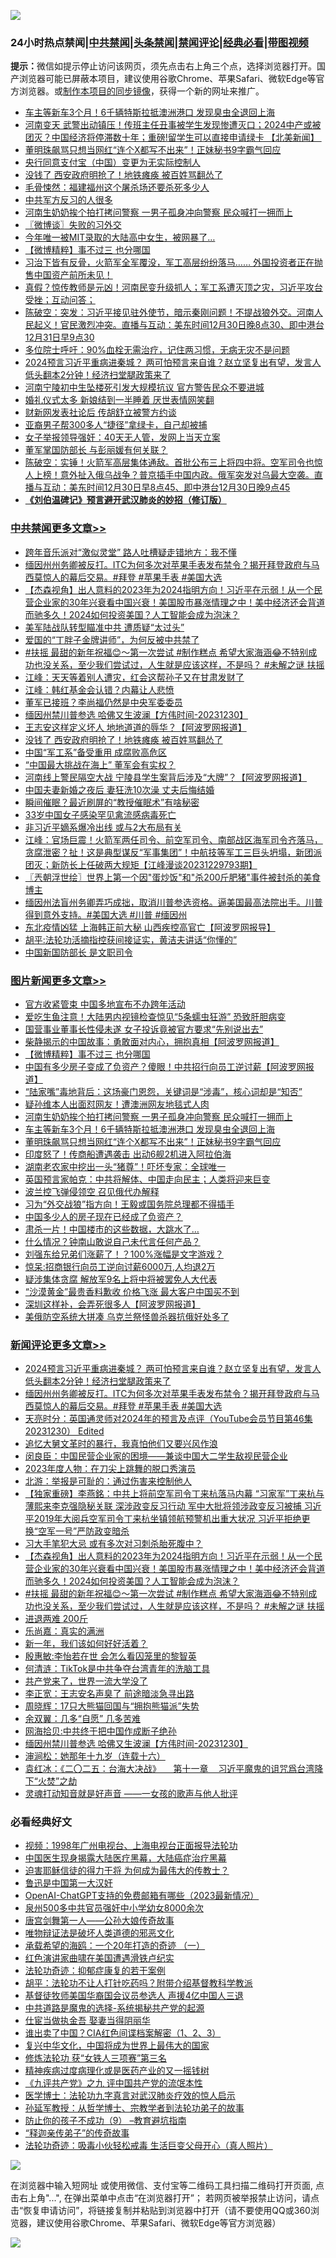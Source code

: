 ![](https://raw.githubusercontent.com/jsvpn/jsproxy/dev/64photo/fqnews-qr.jpg)

<div id="tt">
<h3>24小时热点禁闻|<a href="#%E4%B8%AD%E5%85%B1%E7%A6%81%E9%97%BB%E6%9B%B4%E5%A4%9A%E6%96%87%E7%AB%A0">中共禁闻</a>|<a href="#%E5%9B%BE%E7%89%87%E6%96%B0%E9%97%BB%E6%9B%B4%E5%A4%9A%E6%96%87%E7%AB%A0">头条禁闻</a>|<a href="#%E6%96%B0%E9%97%BB%E8%AF%84%E8%AE%BA%E6%9B%B4%E5%A4%9A%E6%96%87%E7%AB%A0">禁闻评论|<a href="#%E5%BF%85%E7%9C%8B%E7%BB%8F%E5%85%B8%E5%A5%BD%E6%96%87">经典必看</a>|<a href="https://fan1.xyz/3" target="_blank">带图视频</a></h3>
<div><b>提示：</b>微信如提示停止访问该网页，须先点击右上角三个点，选择浏览器打开。国产浏览器可能已屏蔽本项目，建议使用谷歌Chrome、苹果Safari、微软Edge等官方浏览器。或<a href="%E5%88%B6%E4%BD%9Cgit%E7%A6%81%E9%97%BB%E9%95%9C%E5%83%8F.md">制作本项目的同步镜像</a>，获得一个新的网址来推广。</div>
<ul>

<li><a href="/topimagenews/20231230/1981192.md">车主等新车3个月！6千辆特斯拉抵澳洲港口 发现臭虫全退回上海</a></li>
<li><a href="/baitai/20231231/1981281.md">河南变天 武警出动镇压！传班主任丑事被学生发现惨遭灭口；2024中产或被团灭？中国经济将停滞数十年；重磅!留学生可以直接申请绿卡 【北美新闻】 </a></li>
<li><a href="/topimagenews/20231230/1981191.md">董明珠飙骂只想当网红“连个X都写不出来”！正妹秘书9字霸气回应</a></li>
<li><a href="/itnews/20231230/1981213.md">央行同意支付宝（中国）变更为无实际控制人</a></li>
<li><a href="/cbnews/20231231/1981319.md">没钱了 西安政府明抢了！地铁瘫痪 被百姓骂翻怂了</a></li>
<li><a href="/renquan/20231231/1981247.md">毛骨悚然：福建福州这个屠杀场还要杀死多少人</a></li>
<li><a href="/ccpdope/20231231/1981307.md">中共军方反习的人很多</a></li>
<li><a href="/topimagenews/20231231/1981368.md">河南生奶奶挨个拍打拷问警察 一男子孤身冲向警察 民众喊打一拥而上</a></li>
<li><a href="/ssgc/20231231/1981355.md">〖微博谈〗失败的习外交</a></li>
<li><a href="/cnnews/20231231/1981349.md">今年唯一被MIT录取的大陆高中女生，被网暴了…</a></li>
<li><a href="/topimagenews/20231231/1981451.md">【微博精粹】事不过三 也分哪国</a></li>
<li><a href="/sohnews/20231230/1981207.md">习治下皆有反骨，火箭军全军覆没，军工高层纷纷落马…… 外国投资者正在抛售中国资产前所未见！</a></li>
<li><a href="/sohnews/20231231/1981308.md">真假？惊传教师是元凶！河南民变升级抓人；军工系遭灭顶之灾，习近平攻台受挫；互动问答；</a></li>
<li><a href="/sohnews/20231231/1981365.md">陈破空：突发：习近平接见驻外使节，暗示秦刚问题！不提战狼外交。河南人民起义！官民激烈冲突。直播与互动：美东时间12月30日晚8点30、即中港台12月31日早9点30</a></li>
<li><a href="/lifebaike/20231230/1981158.md">多位院士呼吁：90%血栓无需治疗，记住两习惯，无病无灾不是问题</a></li>
<li><a href="/comments/20231231/1981479.md">2024预言习近平重病进秦城？ 两可怕预言来自谁？赵立坚复出有望，发言人低头翻本2分钟！经济扫堂腿政策来了</a></li>
<li><a href="/ssgc/20231231/1981329.md">河南宁陵初中生坠楼死引发大规模抗议 官方警告民众不要进城</a></li>
<li><a href="/funmedia/20231231/1981347.md">婚礼仪式太多 新娘结到一半睡着 厌世表情网笑翻</a></li>
<li><a href="/ccpdope/20231231/1981277.md">财新网发表社论后 传胡舒立被警方约谈</a></li>
<li><a href="/cnnews/20231231/1981348.md">亚裔男子帮300多人“捷径”拿绿卡，自己却被捕</a></li>
<li><a href="/cnnews/20231231/1981363.md">女子举报领导强奸：40天无人管，发网上当天立案</a></li>
<li><a href="/baitai/20231231/1981448.md">董军掌国防部长 与彭丽媛有何关联？</a></li>
<li><a href="/sohnews/20231230/1981197.md">陈破空：实锤！火箭军高层集体通敌。首批公布三上将四中将。空军司令也惊人上榜！意外扯入俄乌战争？普京插手中国内政。俄军突发对乌最大空袭。直播与互动：美东时间12月30日早8点45、即中港台12月30日晚9点45</a></li>
<li><b><a href="/comments/20200207/1272816.md" target="_blank">《刘伯温碑记》预言避开武汉肺炎的妙招（修订版）</a></b></li>
</ul>
</div>

<div class="catlist">
<h3><a href="/cbnews/" target="_blank">中共禁闻</a><span><a href="/cbnews/" target="_blank" rel="nofollow">更多文章>></a></span></h3>
<ul>
<li><a href="/cbnews/20231231/1981502.md" target="_blank">跨年音乐派对“激似灵堂” 路人吐槽疑走错地方：我不懂</a></li>
<li><a href="/comments/20231231/1981475.md" target="_blank">缅因州州务卿被反打。ITC为何多次对苹果手表发布禁令？揭开拜登政府与马西莫惊人的幕后交易。#拜登 #苹果手表 #美国大选</a></li>
<li><a href="/comments/20231231/1981431.md" target="_blank">【杰森视角】出人意料的2023年为2024指明方向！习近平在示弱！从一个民营企业家的30年兴衰看中国兴衰！美国股市暴涨情理之中！美中经济还会背道而驰多久！2024如何投资美国？人工智能会成为泡沫？</a></li>
<li><a href="/cbnews/20231231/1981430.md" target="_blank">美军陆战队转型瞄准中共 遭质疑“太过头”</a></li>
<li><a href="/cbnews/20231231/1981429.md" target="_blank">爱国的“丁胖子金牌讲师”，为何反被中共禁了</a></li>
<li><a href="/comments/20231231/1981425.md" target="_blank">#扶摇 最甜的新年祝福😊～第一次尝试 #制作糕点  希望大家海涵😂不特别成功也没关系，至少我们尝试过，人生就是应该这样，不是吗？ #未解之谜 扶摇</a></li>
<li><a href="/cbnews/20231231/1981423.md" target="_blank">江峰：天天等着别人遭灾，红会这帮孙子又在甘肃发财了</a></li>
<li><a href="/cbnews/20231231/1981386.md" target="_blank">江峰：韩红基金会认错？内幕让人悲愤</a></li>
<li><a href="/cbnews/20231231/1981346.md" target="_blank">董军已接班？李尚福仍然是中央军委委员</a></li>
<li><a href="/comments/20231231/1981344.md" target="_blank">缅因州禁川普参选 哈佛又生波澜【方伟时间-20231230】</a></li>
<li><a href="/cbnews/20231231/1981338.md" target="_blank">王志安这样定义坏人 地地道道的辱华？【阿波罗网报道】</a></li>
<li><a href="/cbnews/20231231/1981319.md" target="_blank">没钱了 西安政府明抢了！地铁瘫痪 被百姓骂翻怂了</a></li>
<li><a href="/cbnews/20231230/1981128.md" target="_blank">中国“军工系”备受重用 成腐败高危区</a></li>
<li><a href="/cbnews/20231230/1981127.md" target="_blank">“中国最大挑战在海上” 董军会有实权？</a></li>
<li><a href="/cbnews/20231230/1981126.md" target="_blank">河南线上警民隔空大战 宁陵县学生案背后涉及“大牌”？【阿波罗网报道】</a></li>
<li><a href="/cbnews/20231230/1981107.md" target="_blank">中国夫妻新婚之夜后 妻狂洗10次澡 丈夫后悔结婚</a></li>
<li><a href="/cbnews/20231230/1981106.md" target="_blank">瞬间催眠？最近刷屏的“教授催眠术”有啥秘密</a></li>
<li><a href="/cbnews/20231230/1981105.md" target="_blank">33岁中国女子感染罕见禽流感病毒死亡</a></li>
<li><a href="/cbnews/20231230/1981083.md" target="_blank">非习近平嫡系爆冷出线 或与2大布局有关</a></li>
<li><a href="/cbnews/20231230/1981082.md" target="_blank">江峰：官场巨震！火箭军两任司令、前空军司令、南部战区海军司令齐落马，贪腐泄密？扯！这是典型谋反“军事集团”！中航技等军工三巨头坍塌，新团派团灭；新防长上任破两大规矩【江峰漫谈20231229793期】</a></li>
<li><a href="/cbnews/20231230/1981079.md" target="_blank">〖兲朝浮世绘〗世界上第一个因&quot;蛋炒饭&quot;和&quot;杀200斤肥猪&quot;事件被封杀的美食博主</a></li>
<li><a href="/comments/20231230/1981074.md" target="_blank">缅因州法盲州务卿弄巧成拙，取消川普参选资格。逼美国最高法院出手。川普得到意外支持。#美国大选 #川普 #缅因州</a></li>
<li><a href="/cbnews/20231230/1981064.md" target="_blank">东北疫情凶猛 上海韩正前大秘 山西疾控高官亡【阿波罗网报导】</a></li>
<li><a href="/comments/20231230/1981057.md" target="_blank">胡平:法轮功活摘指控获间接证实，黄洁夫讲话“你懂的”</a></li>
<li><a href="/cbnews/20231230/1981035.md" target="_blank">中国新国防部长 是文职司令</a></li>

</ul>
</div>
<div class="catlist">
<h3><a href="/topimagenews/" target="_blank">图片新闻</a><span><a href="/topimagenews/" target="_blank" rel="nofollow">更多文章>></a></span></h3>
<ul>
<li><a href="/topimagenews/20231231/1981522.md" target="_blank">官方收紧管束 中国多地宣布不办跨年活动</a></li>
<li><a href="/topimagenews/20231231/1981498.md" target="_blank">爱吃生鱼注意！大陆男内视镜检查惊见“5条蠕虫狂游” 恐致肝胆病变</a></li>
<li><a href="/topimagenews/20231231/1981497.md" target="_blank">国营事业董事长性侵未遂 女子投诉竟被官方要求“先别说出去”</a></li>
<li><a href="/topimagenews/20231231/1981496.md" target="_blank">柴静揭示的中国故事：勇敢面对内心，拥抱真相【阿波罗网报道】</a></li>
<li><a href="/topimagenews/20231231/1981451.md" target="_blank">【微博精粹】事不过三 也分哪国</a></li>
<li><a href="/topimagenews/20231231/1981402.md" target="_blank">中国有多少房子变成了负资产？傻眼！中共招行向员工逆讨薪【阿波罗网报道】</a></li>
<li><a href="/topimagenews/20231231/1981401.md" target="_blank">“陆家嘴”毒地背后：这场豪门恩怨，关键词是“涉毒”，核心词却是“知否”</a></li>
<li><a href="/topimagenews/20231231/1981400.md" target="_blank">疑孙维本人出面怼网友！遭澳洲网友地毯式人肉</a></li>
<li><a href="/topimagenews/20231231/1981368.md" target="_blank">河南生奶奶挨个拍打拷问警察 一男子孤身冲向警察 民众喊打一拥而上</a></li>
<li><a href="/topimagenews/20231230/1981192.md" target="_blank">车主等新车3个月！6千辆特斯拉抵澳洲港口 发现臭虫全退回上海</a></li>
<li><a href="/topimagenews/20231230/1981191.md" target="_blank">董明珠飙骂只想当网红“连个X都写不出来”！正妹秘书9字霸气回应</a></li>
<li><a href="/topimagenews/20231230/1981185.md" target="_blank">印度怒了！传商船遭遇袭击 出动6舰2机进入阿拉伯海</a></li>
<li><a href="/topimagenews/20231230/1981136.md" target="_blank">湖南老农家中挖出一头“猪尊”！吓坏专家：全球唯一</a></li>
<li><a href="/topimagenews/20231230/1981063.md" target="_blank">英国预言家帕克：中共将解体、中国走向民主；人类将迎来巨变</a></li>
<li><a href="/topimagenews/20231230/1981054.md" target="_blank">波兰控飞弹侵领空 召见俄代办解释</a></li>
<li><a href="/topimagenews/20231230/1981020.md" target="_blank">习为“外交战狼”指方向！王毅或国务院总理都不得插手</a></li>
<li><a href="/topimagenews/20231230/1981019.md" target="_blank">中国多少人的房子现在已经成了负资产？</a></li>
<li><a href="/topimagenews/20231230/1980979.md" target="_blank">肃杀一片！中国楼市的这些数据，大跳水了…</a></li>
<li><a href="/topimagenews/20231230/1980978.md" target="_blank">什么情况？钟南山敢说自己未代言任何产品？</a></li>
<li><a href="/topimagenews/20231230/1980953.md" target="_blank">刘强东给兄弟们涨薪了！？100%涨幅是文字游戏？</a></li>
<li><a href="/topimagenews/20231230/1980952.md" target="_blank">惊呆:招商银行向员工逆向讨薪6000万,人均退2万</a></li>
<li><a href="/topimagenews/20231230/1980821.md" target="_blank">疑涉集体贪腐 解放军9名上将中将被罢免人大代表</a></li>
<li><a href="/topimagenews/20231229/1980787.md" target="_blank">“沙漠黄金”最贵香料歉收 价格飞涨 最大客户中国买不到</a></li>
<li><a href="/topimagenews/20231229/1980694.md" target="_blank">深圳这样补，会弄死很多人【阿波罗网报道】</a></li>
<li><a href="/topimagenews/20231229/1980655.md" target="_blank">美俄防空系统大拼凑 乌克兰祭怪兽杀器抗俄好处多了</a></li>

</ul>
</div>
<div class="catlist">
<h3><a href="/comments/" target="_blank">新闻评论</a><span><a href="/comments/" target="_blank" rel="nofollow">更多文章>></a></span></h3>
<ul>
<li><a href="/comments/20231231/1981479.md" target="_blank">2024预言习近平重病进秦城？ 两可怕预言来自谁？赵立坚复出有望，发言人低头翻本2分钟！经济扫堂腿政策来了</a></li>
<li><a href="/comments/20231231/1981475.md" target="_blank">缅因州州务卿被反打。ITC为何多次对苹果手表发布禁令？揭开拜登政府与马西莫惊人的幕后交易。#拜登 #苹果手表 #美国大选</a></li>
<li><a href="/comments/20231231/1981474.md" target="_blank">天亮时分：英国通灵师对2024年的预言及点评（YouTube会员节目第46集 20231230） Edited</a></li>
<li><a href="/comments/20231231/1981456.md" target="_blank">追忆大舅文革时的暴行，我真怕他们又要兴风作浪</a></li>
<li><a href="/comments/20231231/1981455.md" target="_blank">闵良臣：中国民营企业家的困境——兼谈中国大二学生敌视民营企业</a></li>
<li><a href="/comments/20231231/1981454.md" target="_blank">2023年度人物：在刀尖上跳舞的脱口秀演员</a></li>
<li><a href="/comments/20231231/1981453.md" target="_blank">北游：举报是可耻的：通过伤害来控制他人</a></li>
<li><a href="/comments/20231231/1981450.md" target="_blank">【独家重磅】李燕銘：中共上将前空军司令丁来杭落马内幕 “习家军”丁来杭与薄熙来李克强隐秘关联 深涉政变反习行动 军中大批将领涉政变反习被捕 习近平2019年大阅兵空军司令丁来杭坐镇领航预警机出重大状况 习近平拒绝更换“空军一号”严防政变暗杀</a></li>
<li><a href="/comments/20231231/1981433.md" target="_blank">习大手笔犯大忌 或有多次对习刺杀胎死腹中？</a></li>
<li><a href="/comments/20231231/1981431.md" target="_blank">【杰森视角】出人意料的2023年为2024指明方向！习近平在示弱！从一个民营企业家的30年兴衰看中国兴衰！美国股市暴涨情理之中！美中经济还会背道而驰多久！2024如何投资美国？人工智能会成为泡沫？</a></li>
<li><a href="/comments/20231231/1981425.md" target="_blank">#扶摇 最甜的新年祝福😊～第一次尝试 #制作糕点  希望大家海涵😂不特别成功也没关系，至少我们尝试过，人生就是应该这样，不是吗？ #未解之谜 扶摇</a></li>
<li><a href="/comments/20231231/1981407.md" target="_blank">进退两难 200斤</a></li>
<li><a href="/comments/20231231/1981406.md" target="_blank">乐尚嘉：真实的满洲</a></li>
<li><a href="/comments/20231231/1981405.md" target="_blank">新一年，我们该如何好好活着？</a></li>
<li><a href="/comments/20231231/1981375.md" target="_blank">殷惠敏:李怡若在世 会怎么看囚笼里的黎智英</a></li>
<li><a href="/comments/20231231/1981374.md" target="_blank">何清涟：TikTok是中共争夺台湾青年的洗脑工具</a></li>
<li><a href="/comments/20231231/1981362.md" target="_blank">共产党来了，世界一流大学没了</a></li>
<li><a href="/comments/20231231/1981361.md" target="_blank">李正宽：王志安名声臭了 前途暗淡急寻出路</a></li>
<li><a href="/comments/20231231/1981360.md" target="_blank">周晓辉：17只大熊猫回国与“拥抱熊猫派”失势</a></li>
<li><a href="/comments/20231231/1981359.md" target="_blank">余双翼：几多“自愿” 几多苦难</a></li>
<li><a href="/comments/20231231/1981358.md" target="_blank">网海拾贝:中共终于把中国作成断子绝孙</a></li>
<li><a href="/comments/20231231/1981344.md" target="_blank">缅因州禁川普参选 哈佛又生波澜【方伟时间-20231230】</a></li>
<li><a href="/comments/20231230/1981187.md" target="_blank">渖涧松：她那年十九岁（连载十六）</a></li>
<li><a href="/comments/20231230/1981177.md" target="_blank">袁红冰：《二〇二五：台海大决战》     第十一章    习近平魔鬼的诅咒爲台湾降下“火焚”之劫</a></li>
<li><a href="/comments/20231230/1981150.md" target="_blank">灵魂打动知音就是好声音 ——一女孩的歌声与他人批评</a></li>

</ul>
</div>

<div class="catlist">
<h3>必看经典好文</h3>
<ul>
<li><a href="/topimagenews/20180331/921716.md" target="_blank">视频：1998年广州电视台、上海电视台正面报导法轮功</a></li>
<li><a href="/comments/20230815/1920336.md" target="_blank">中国医生现身揭露大陆医疗黑幕，大陆癌症治疗黑幕</a></li>
<li><a href="/comments/20200622/1346846.md" target="_blank">迫害耶稣信徒的得力干将  为何成为最伟大的传教士？</a></li>
<li><a href="/cnnews/20210213/1486568.md" target="_blank">鲁迅是中国第一大汉奸</a></li>
<li><a href="/comments/20230515/1884431.md" target="_blank">OpenAI-ChatGPT支持的免费邮箱有哪些（2023最新情况）</a></li>
<li><a href="/comments/20200704/783272.md" target="_blank">泉州500多中共官员强奸中小学幼女8000余次</a></li>
<li><a href="/comments/20220902/1779609.md" target="_blank">唐宫剑舞第一人——公孙大娘传奇故事</a></li>
<li><a href="/cbnews/20170130/651555.md" target="_blank">唯物辩证法是破坏人类道德的邪恶文化</a></li>
<li><a href="/comments/20231130/1967587.md" target="_blank">承载希望的海鸥：一个20年打造的奇迹 （一）</a></li>
<li><a href="/lishi/20140517/664349.md" target="_blank">红色演讲家曲啸在美国遭遇滑铁卢纪实</a></li>
<li><a href="/cbnews/20220708/1755180.md" target="_blank">法轮功奇迹：抑郁症康复的若干案例</a></li>
<li><a href="/cbnews/20190215/1081272.md" target="_blank">胡平：法轮功不让人打针吃药吗？附带介绍基督教科学教派</a></li>
<li><a href="/taiwannews/20220804/1767098.md" target="_blank">基督徒牧师美国华裔国会议员参选人 声援4亿中国人三退</a></li>
<li><a href="/comments/20181209/1044543.md" target="_blank">中共道路是魔鬼的选择-系统揭秘共产党的起源</a></li>
<li><a href="/lifebaike/20161111/612348.md" target="_blank">仕宦当做执金吾 娶妻当得阴丽华</a></li>
<li><a href="/comments/20230715/1908335.md" target="_blank">谁出卖了中国？CIA红色间谍档案解密（1、2、3）</a></li>
<li><a href="/comments/20220924/485408.md" target="_blank">复兴中华文化，中国将成为世界上最伟大的国家</a></li>
<li><a href="/comments/20210720/1514058.md" target="_blank">修炼法轮功 获“女铁人三项赛”第三名</a></li>
<li><a href="/lifebaike/20230911/1932098.md" target="_blank">精神疾病过度病理化或是医药产业的又一摇钱树</a></li>
<li><a href="/bookonline/20131116/201045.md" target="_blank">《九评共产党》之九 评中国共产党的流氓本性</a></li>
<li><a href="/comments/20200820/1382989.md" target="_blank">医学博士：法轮功九字真言对武汉肺炎疗效的惊人启示</a></li>
<li><a href="/comments/20210629/1576797.md" target="_blank">孙延军教授：从哲学博士、宗教学者到法轮功弟子的故事</a></li>
<li><a href="/comments/20230924/1938058.md" target="_blank">防止你的孩子不成功（9） &#8211;教育避坑指南</a></li>
<li><a href="/tculture/20121214/86862.md" target="_blank">“释迦亲传弟子”的传奇故事</a></li>
<li><a href="/comments/20220506/1729215.md" target="_blank">法轮功奇迹：吸毒小伙轻松戒毒 生活巨变父母开心（真人照片）</a></li>

</ul>
</div>

![](https://raw.githubusercontent.com/jsvpn/jsproxy/dev/64photo/fqnews-qr.jpg)

在浏览器中输入短网址 或使用微信、支付宝等二维码工具扫描二维码打开页面, 点击右上角"...", 在弹出菜单中点击“在浏览器打开”； 若网页被举报禁止访问，请点击“恢复申请访问”，将链接复制并粘贴到浏览器中打开（请不要使用QQ或360浏览器，建议使用谷歌Chrome、苹果Safari、微软Edge等官方浏览器）

![](https://raw.githubusercontent.com/jsvpn/jsproxy/dev/64photo/wx.jpg)